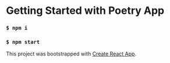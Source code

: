 # Getting Started with Poetry App

### `$ npm i`
### `$ npm start`

This project was bootstrapped with [Create React App](https://github.com/facebook/create-react-app).

##

